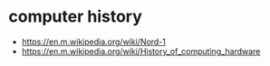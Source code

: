 # computer history

* https://en.m.wikipedia.org/wiki/Nord-1
* https://en.m.wikipedia.org/wiki/History_of_computing_hardware
